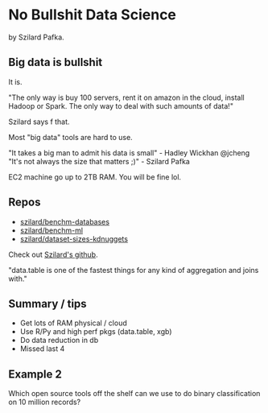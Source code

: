 # No Bullshit Data Science

by Szilard Pafka.

## Big data is bullshit

It is.

"The only way is buy 100 servers, rent it on amazon in the cloud,
install Hadoop or Spark. The only way to deal with such amounts of 
data!"

Szilard says f that. 

Most "big data" tools are hard to use.

"It takes a big man to admit his data is small" - Hadley Wickhan @jcheng
"It's not always the size that matters ;)" - Szilard Pafka

EC2 machine go up to 2TB RAM. You will be fine lol.

## Repos

* [szilard/benchm-databases](https://github.com/szilard/benchm-databases)
* [szilard/benchm-ml](https://github.com/szilard/benchm-ml)
* [szilard/dataset-sizes-kdnuggets](https://github.com/szilard/dataset-sizes-kdnuggets)

Check out [Szilard's github](https://github.com/szilard).

"data.table is one of the fastest things for any kind of aggregation and joins with."

## Summary / tips

* Get lots of RAM physical / cloud
* Use R/Py and high perf pkgs (data.table, xgb)
* Do data reduction in db
* Missed last 4

## Example 2

Which open source tools off the shelf can we use to do binary classification
on 10 million records?

